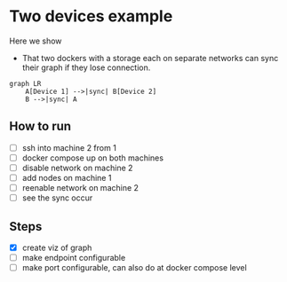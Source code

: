 # Two devices example

Here we show

- That two dockers with a storage each on separate networks can sync their graph if they lose connection.

```mermaid
graph LR
    A[Device 1] -->|sync| B[Device 2]
    B -->|sync| A
```

## How to run
- [ ] ssh into machine 2 from 1
- [ ] docker compose up on both machines
- [ ] disable network on machine 2
- [ ] add nodes on machine 1
- [ ] reenable network on machine 2
- [ ] see the sync occur

## Steps

- [x] create viz of graph
- [ ] make endpoint configurable
- [ ] make port configurable, can also do at docker compose level

